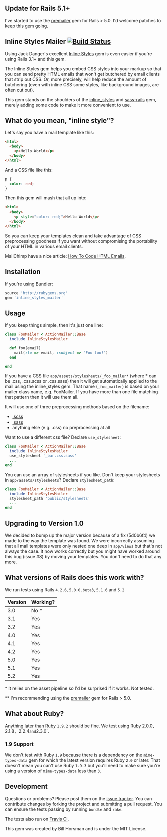 ## Update for Rails 5.1+

I've started to use the [premailer](https://github.com/premailer/premailer) gem for Rails > 5.0. I'd welcome patches to keep this gem going.

## Inline Styles Mailer [![Build Status](https://secure.travis-ci.org/billhorsman/inline_styles_mailer.png)](http://travis-ci.org/billhorsman/inline_styles_mailer)

Using Jack Danger's excellent [Inline Styles](https://github.com/jackdanger/inline_styles) gem is even easier if you're using Rails 3.1+ and this gem.

The Inline Styles gem helps you embed CSS styles into your markup so that you can send pretty HTML emails that won't get butchered by email clients that strip out CSS. Or, more precisely, will help reduce the amount of butchering (even with inline CSS some styles, like background images, are often cut out).

This gem stands on the shoulders of the [inline_styles](https://github.com/jackdanger/inline_styles) and [sass-rails](https://github.com/rails/sass-rails) gem, merely adding some code to make it more convenient to use.

## What do you mean, "inline style"?

Let's say you have a mail template like this:

```html
<html>
  <body>
    <p>Hello World</p>
  </body>
</html>
```

And a CSS file like this:

```css
p {
  color: red;
}
```

Then this gem will mash that all up into:

```html
<html>
  <body>
    <p style="color: red;">Hello World</p>
  </body>
</html>
```

So you can keep your templates clean and take advantage of CSS preprocessing goodness if you want without compromising the portability of your HTML in various email clients.

MailChimp have a nice article: [How To Code HTML Emails](http://kb.mailchimp.com/article/how-to-code-html-emails/).

## Installation

If you're using Bundler:

```ruby
source 'http://rubygems.org'
gem 'inline_styles_mailer'
```

## Usage

If you keep things simple, then it's just one line:

```ruby
class FooMailer < ActionMailer::Base
  include InlineStylesMailer

  def foo(email)
    mail(:to => email, :subject => "Foo foo!")
  end

end
```

If you have a CSS file <code>app/assets/stylesheets/_foo_mailer*</code> (where * can be .css, .css.scss or .css.sass) then it will get automatically applied to the mail using the inline_styles gem. That name (<code>_foo_mailer</code>) is based on your mailer class name, e.g. FooMailer. If you have more than one file matching that pattern then it will use them all.

It will use one of three preprocessing methods based on the filename:

* [.scss](http://sass-lang.com/)
* [.sass](http://sass-lang.com/)
* anything else (e.g. .css) no preprocessing at all

Want to use a different css file? Declare <code>use_stylesheet</code>:

```ruby
class FooMailer < ActionMailer::Base
  include InlineStylesMailer
  use_stylesheet '_bar.css.sass'
  ...
end
```

You can use an array of stylesheets if you like. Don't keep your stylesheets in <code>app/assets/stylesheets</code>? Declare <code>stylesheet_path</code>:

```ruby
class FooMailer < ActionMailer::Base
  include InlineStylesMailer
  stylesheet_path 'public/stylesheets'
  ...
end
```

## Upgrading to Version 1.0

We decided to bump up the major version because of a fix (5d0b6f4) we made to the way the template was found. We were incorrectly assuming that all mail templates were only nested one deep in `app/views` but that's not always the case. It now works correctly but you might have worked around this bug (issue #8) by moving your templates. You don't need to do that any more.

## What versions of Rails does this work with?

We run tests using Rails `4.2.6`, `5.0.0.beta3`, `5.1.6` and `5.2`

| Version | Working? |
| --- | --- |
| 3.0 | No * |
| 3.1 | Yes |
| 3.2 | Yes |
| 4.0 | Yes |
| 4.1 | Yes |
| 4.2 | Yes |
| 5.0 | Yes |
| 5.1 | Yes |
| 5.2 | Yes |

\* It relies on the asset pipeline so I'd be surprised if it works. Not tested.

\** I'm recommending using the [premailer](https://github.com/premailer/premailer) gem for Rails > 5.0.

## What about Ruby?

Anything later than Ruby `1.9.2` should be fine. We test using Ruby 2.0.0`, `2.1.8`, `2.2.4` and `2.3.0`.

### 1.9 Support

We don't test with Ruby `1.9` because there is a dependency on the `mime-types-data` gem for which the latest version requires Ruby `2.0` or later. That doesn't mean you can't use Ruby `1.9.3` but you'll need to make sure you're using a version of `mime-types-data` less than `3`.

## Development

Questions or problems? Please post them on the [issue tracker](https://github.com/billhorsman/inline_styles_mailer/issues). You can contribute changes by forking the project and submitting a pull request. You can ensure the tests passing by running `bundle` and `rake`.

The tests also run on [Travis CI](http://travis-ci.org/#!/billhorsman/inline_styles_mailer).

This gem was created by Bill Horsman and is under the MIT License.
